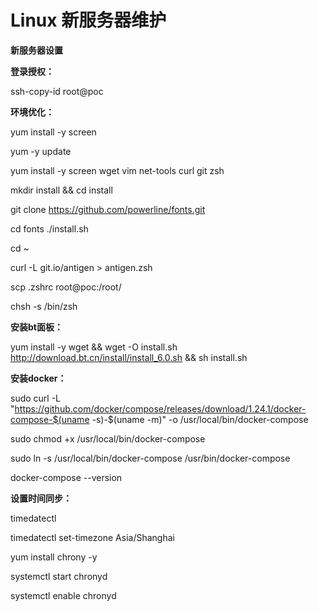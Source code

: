 # Linux 新服务器维护

**新服务器设置**

**登录授权：**

ssh-copy-id root@poc

**环境优化：**

yum install -y screen

yum -y update

yum install -y screen wget vim net-tools curl git zsh

mkdir install && cd install

git clone https://github.com/powerline/fonts.git

cd fonts
./install.sh

cd ~

curl -L git.io/antigen > antigen.zsh

scp .zshrc root@poc:/root/

chsh -s /bin/zsh

**安装bt面板：**

yum install -y wget && wget -O install.sh http://download.bt.cn/install/install_6.0.sh && sh install.sh

**安装docker：**

sudo curl -L "https://github.com/docker/compose/releases/download/1.24.1/docker-compose-$(uname -s)-$(uname -m)" -o /usr/local/bin/docker-compose

sudo chmod +x /usr/local/bin/docker-compose

sudo ln -s /usr/local/bin/docker-compose /usr/bin/docker-compose

docker-compose --version

**设置时间同步：**

timedatectl

timedatectl set-timezone Asia/Shanghai

yum install chrony -y

systemctl start chronyd

systemctl enable chronyd